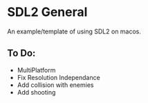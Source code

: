 # SDL2 General
An example/template of using SDL2 on macos.

## To Do:
- MultiPlatform
- Fix Resolution Independance
- Add collision with enemies
- Add shooting